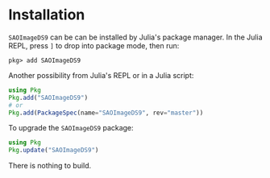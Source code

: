 # Installation

`SAOImageDS9` can be can be installed by Julia's package manager. In the Julia REPL, press
`]` to drop into package mode, then run:

```julia-repl
pkg> add SAOImageDS9
```

Another possibility from Julia's REPL or in a Julia script:

```julia
using Pkg
Pkg.add("SAOImageDS9")
# or
Pkg.add(PackageSpec(name="SAOImageDS9", rev="master"))
```

To upgrade the `SAOImageDS9` package:

```julia
using Pkg
Pkg.update("SAOImageDS9")
```

There is nothing to build.
